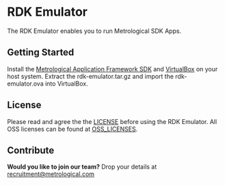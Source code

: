 RDK Emulator
============

The RDK Emulator enables you to run Metrological SDK Apps.

Getting Started
---------------

Install the [Metrological Application Framework SDK](https://github.com/metrological/maf3-sdk) and [VirtualBox](http://virtualbox.org) on your host system. Extract the rdk-emulator.tar.gz and import the rdk-emulator.ova into VirtualBox.


License
-------

Please read and agree the the [LICENSE](LICENSE) before using the RDK Emulator. All OSS licenses can be found at [OSS_LICENSES](OSS_LICENSES).

Contribute
----------

**Would you like to join our team?** Drop your details at recruitment@metrological.com 
